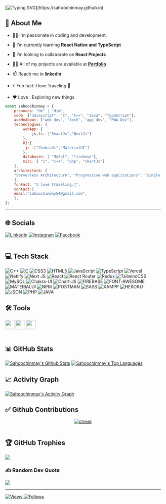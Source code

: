 [![Typing SVG](https://readme-typing-svg.herokuapp.com?font=roboto&color=%23F7C51D&size=25&vCenter=true&lines=Hi+there+%2CI'm+Sahoochinmay;I+develop+react+applications;You+can+c%C3%B8ntact+me+in+linkedin.;)](https://sahoochinmay.github.io)

## 💫 About Me 

-  👨‍💻 I'm passionate in coding and development.

- 🌱 I’m currently learning **React Native and TypeScript**

- 👯 I’m looking to collaborate on **React Projects**

- 👨‍💻 All of my projects are available at **[Portfolio](https://sahoochinmay.github.io)**

- 📫 Reach me in **linkedin**

- ⚡ Fun fact: I love Traveling.🚴
    
- ❤️ Love : Exploring new things.

```javascript
const sahoochinmay = {
    pronouns: "He" | "Him",
    code: ["Javascript", "C", "C++", "Java", "TypeScript"],
    askMeAbout: ["web dev", "tech", "app dev", "PWA Dev"],
    technologies: {
        webApp: {
            js,ts: ["ReactJs","NextJs"]
        },
        UI:{
         js :["ChakraUi","MaterialUI"]
        },
        databases: [ "MySql", "firebase"],
        misc: [ "c", "c++", "php", "chartJs"]
    },
    architecture: [
    "Serverless Architecture", "Progressive web applications", "Single page applications"
    ],
    funFact: "I love Traveling.🚴",
    contact:{
    email:"sahoochinmay54@gmail.com",
    },
};
```
---
## 🌐 Socials

[![LinkedIn](https://img.shields.io/badge/LinkedIn-%230077B5.svg?logo=linkedin&logoColor=white)](https://www.linkedin.com/in/chinmay-ranjan-sahoo-865b75161) [![Instagram](https://img.shields.io/badge/Instagram-E4405F.svg?logo=instagram&logoColor=white)](https://www.instagram.com/_sahoochinmay) [![Facebook](https://img.shields.io/badge/Facebook-1877F2.svg?logo=facebook&logoColor=white)](https://www.facebook.com/sahoochinmay.R/)  
<br>

## 💻 Tech Stack
![C++](https://img.shields.io/badge/c++-%2300599C.svg?style=for-the-badge&logo=c%2B%2B&logoColor=white) ![C](https://img.shields.io/badge/c-%2300599C.svg?style=for-the-badge&logo=c&logoColor=white) ![CSS3](https://img.shields.io/badge/css3-%231572B6.svg?style=for-the-badge&logo=css3&logoColor=white) ![HTML5](https://img.shields.io/badge/html5-%23E34F26.svg?style=for-the-badge&logo=html5&logoColor=white) ![JavaScript](https://img.shields.io/badge/javascript-%23323330.svg?style=for-the-badge&logo=javascript&logoColor=%23F7DF1E) ![TypeScript](https://img.shields.io/badge/typescript-%23007ACC.svg?style=for-the-badge&logo=typescript&logoColor=white) ![Vercel](https://img.shields.io/badge/vercel-%23000000.svg?style=for-the-badge&logo=vercel&logoColor=white) ![Netlify](https://img.shields.io/badge/netlify-%23000000.svg?style=for-the-badge&logo=netlify&logoColor=#00C7B7) ![Next JS](https://img.shields.io/badge/Next-black?style=for-the-badge&logo=next.js&logoColor=white) ![React](https://img.shields.io/badge/react-%2320232a.svg?style=for-the-badge&logo=react&logoColor=%2361DAFB) ![React Router](https://img.shields.io/badge/React_Router-CA4245?style=for-the-badge&logo=react-router&logoColor=white) ![Redux](https://img.shields.io/badge/redux-%23593d88.svg?style=for-the-badge&logo=redux&logoColor=white) ![TailwindCSS](https://img.shields.io/badge/tailwindcss-%2338B2AC.svg?style=for-the-badge&logo=tailwind-css&logoColor=white) ![MySQL](https://img.shields.io/badge/mysql-%2300f.svg?style=for-the-badge&logo=mysql&logoColor=white) ![Chakra-UI](https://img.shields.io/badge/Chakra--UI-319795?style=for-the-badge&logo=chakra-ui&logoColor=white) ![Chart-JS](https://img.shields.io/badge/Chart.js-FF6384?style=for-the-badge&logo=chartdotjs&logoColor=white) ![FIREBASE](https://img.shields.io/badge/firebase-ffca28?style=for-the-badge&logo=firebase&logoColor=black) ![FONT-AWESOME](https://img.shields.io/badge/Font_Awesome-339AF0?style=for-the-badge&logo=fontawesome&logoColor=white) ![MATERIALUI](https://img.shields.io/badge/Material%20UI-007FFF?style=for-the-badge&logo=mui&logoColor=white) ![NPM](	https://img.shields.io/badge/npm-CB3837?style=for-the-badge&logo=npm&logoColor=white) ![POSTMAN]( https://img.shields.io/badge/Postman-FF6C37?style=for-the-badge&logo=Postman&logoColor=white) ![SASS](https://img.shields.io/badge/Sass-CC6699?style=for-the-badge&logo=sass&logoColor=white) ![XAMPP](https://img.shields.io/badge/Xampp-F37623?style=for-the-badge&logo=xampp&logoColor=white) ![HEROKU](https://img.shields.io/badge/Heroku-430098?style=for-the-badge&logo=heroku&logoColor=white) ![JSON](https://img.shields.io/badge/json-5E5C5C?style=for-the-badge&logo=json&logoColor=white) ![PHP](https://img.shields.io/badge/PHP-777BB4?style=for-the-badge&logo=php&logoColor=white) ![JAVA](https://img.shields.io/badge/Java-ED8B00?style=for-the-badge&logo=java&logoColor=white)
<br>

 ## 🛠️ Tools
 
<code><img height="30" src="https://img.icons8.com/color/48/000000/android-studio"></code>
<code><img height="30" src="https://img.icons8.com/color/48/000000/visual-studio"></code>
<code><img height="30" src="https://upload.wikimedia.org/wikipedia/commons/thumb/9/9a/Visual_Studio_Code_1.35_icon.svg/113px-Visual_Studio_Code_1.35_icon.svg.png"></code>
<br><br>

## 📊 GitHub Stats

  <a href="https://github.com/sahoochinmay/sahoochinmay/blob/main/README.md"><img alt="Sahoochinmay's Github Stats" src="https://github-readme-stats.vercel.app/api?username=sahoochinmay&show_icons=true&count_private=true&theme=react&hide_border=true&bg_color=0D1117" /></a>
  <a href="https://github.com/sahoochinmay/sahoochinmay/blob/main/README.md"><img alt="Sahoochinmay's Top Languages" src="https://github-readme-stats.vercel.app/api/top-langs/?username=sahoochinmay&langs_count=8&count_private=true&layout=compact&theme=react&hide_border=true&bg_color=0D1117" /></a>
  <br>


## 📈 Activity Graph

<a  href="https://github.com/sahoochinmay/sahoochinmay/blob/main/README.md">
 <div ><img alt="Sahoochinmay's Activity Graph" src="https://github-readme-activity-graph.vercel.app/graph?username=sahoochinmay&theme=react-dark" /></div>
 </a>
 
 ## ✅ Github Contributions
 
 <a  href="https://github.com/sahoochinmay/sahoochinmay/blob/main/README.md">
<div align="center"><img alt="streak" src="https://github-readme-streak-stats.herokuapp.com/?user=sahoochinmay"/></div> </a>
<br>

## 🏆 GitHub Trophies
![](https://github-profile-trophy.vercel.app/?username=sahoochinmay&theme=monokai&no-frame=true&no-bg=true&margin-w=4)

 
### ✍️ Random Dev Quote
![](https://quotes-github-readme.vercel.app/api?type=horizontal&theme=tokyonight)

---

<p align="left"> 
<a href="https://komarev.com/ghpvc/?username=sahoochinmay"><img alt="Views" src="https://komarev.com/ghpvc/?username=sahoochinmay&color=red&label=VIEWS&style=flat-square">
<a href="https://img.shields.io/github/followers/sahoochinmay.svg?style=social&label=Follow&maxAge=2592000"><img alt="Follows" src="https://img.shields.io/github/followers/sahoochinmay.svg?style=social&label=Follow">
      </p>
<br/>

